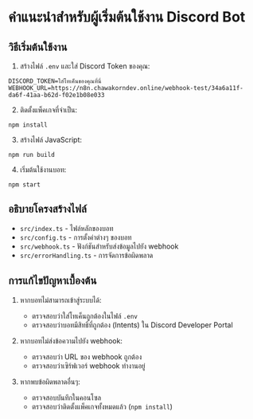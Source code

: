 # คำแนะนำสำหรับผู้เริ่มต้นใช้งาน Discord Bot

## วิธีเริ่มต้นใช้งาน

1. สร้างไฟล์ `.env` และใส่ Discord Token ของคุณ:
```
DISCORD_TOKEN=ใส่โทเค็นของคุณที่นี่
WEBHOOK_URL=https://n8n.chawakorndev.online/webhook-test/34a6a11f-da6f-41aa-b62d-f02e1b08e033
```

2. ติดตั้งแพ็คเกจที่จำเป็น:
```
npm install
```

3. สร้างไฟล์ JavaScript:
```
npm run build
```

4. เริ่มต้นใช้งานบอท:
```
npm start
```

## อธิบายโครงสร้างไฟล์

- `src/index.ts` - ไฟล์หลักของบอท
- `src/config.ts` - การตั้งค่าต่างๆ ของบอท
- `src/webhook.ts` - ฟังก์ชันสำหรับส่งข้อมูลไปยัง webhook
- `src/errorHandling.ts` - การจัดการข้อผิดพลาด

## การแก้ไขปัญหาเบื้องต้น

1. หากบอทไม่สามารถเข้าสู่ระบบได้:
   - ตรวจสอบว่าใส่โทเค็นถูกต้องในไฟล์ `.env`
   - ตรวจสอบว่าบอทมีสิทธิ์ที่ถูกต้อง (Intents) ใน Discord Developer Portal

2. หากบอทไม่ส่งข้อความไปยัง webhook:
   - ตรวจสอบว่า URL ของ webhook ถูกต้อง
   - ตรวจสอบว่าเซิร์ฟเวอร์ webhook ทำงานอยู่

3. หากพบข้อผิดพลาดอื่นๆ:
   - ตรวจสอบบันทึกในคอนโซล
   - ตรวจสอบว่าติดตั้งแพ็คเกจทั้งหมดแล้ว (`npm install`)
